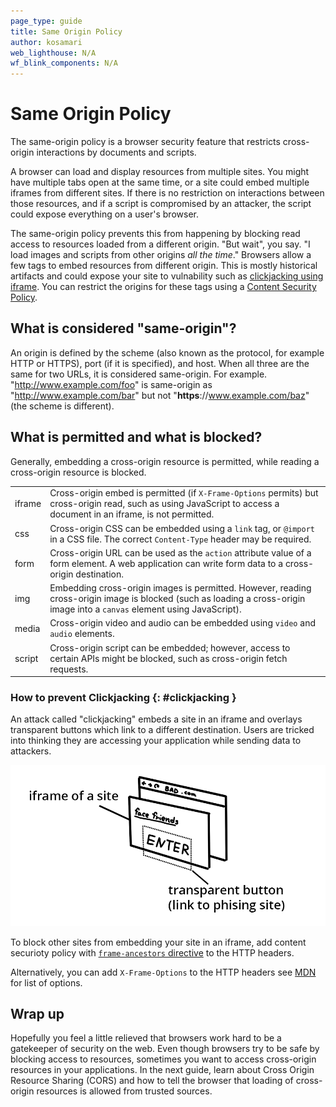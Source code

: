 ```yaml
---
page_type: guide
title: Same Origin Policy
author: kosamari
web_lighthouse: N/A
wf_blink_components: N/A
---
```


# Same Origin Policy

The same-origin policy is a browser security feature that restricts cross-origin
interactions by documents and scripts.

A browser can load and display resources from multiple sites. You might have
multiple tabs open at the same time, or a site could embed multiple iframes from
different sites. If there is no restriction on interactions between those
resources, and if a script is compromised by an attacker, the script could
expose everything on a user's browser.  

The same-origin policy prevents this from happening by blocking read access to
resources loaded from a different origin. "But wait", you say. "I load images
and scripts from other origins _all the time_." Browsers allow a few tags to embed resources from different origin. This is mostly historical artifacts and could expose your site to vulnability such as [clickjacking using iframe](#clickjacking). You can restrict the origins for these
tags using a [Content Security Policy](https://developers.google.com/web/fundamentals/security/csp/).

## What is considered "same-origin"?  
An origin is defined by the scheme (also known as the  protocol, for example
HTTP or HTTPS), port (if it is specified), and host. When all three are the same
for two URLs, it is considered same-origin. For example.
"http://www.example.com/foo" is same-origin as "http://www.example.com/bar" but
not "**https**://www.example.com/baz" (the scheme is different).

## What is permitted and what is blocked?

Generally, embedding a cross-origin resource is permitted, while reading a
cross-origin resource is blocked.

<table>
    <tbody>
    <tr>
        <td>iframe </td>
        <td>
            Cross-origin embed is permitted (if <code>X-Frame-Options</code> permits) but cross-origin read, such as using JavaScript to access a document in an iframe, is not permitted.
        </td>
    </tr>
    <tr>
        <td>css</td>
        <td>
            Cross-origin CSS can be embedded using a <code>link</code> tag, or <code>@import</code> in a CSS file. The correct <code>Content-Type</code> header may be required.
        </td>
    </tr>
    <tr>
        <td>form</td>
        <td>
            Cross-origin URL can be used as the <code>action</code> attribute value of a form element. A web application can write form data to a cross-origin destination.
        </td>
    </tr>
    <tr>
        <td>img</td>
        <td>
            Embedding cross-origin images is permitted. However, reading cross-origin image is blocked (such as loading a cross-origin image into a <code>canvas</code> element using JavaScript).
        </td>
    </tr>
    <tr>
        <td>media</td>
        <td>
            Cross-origin video and audio can be embedded using <code>video</code> and <code>audio</code> elements.
        </td>
    </tr>
    <tr>
        <td>script</td>
        <td>
            Cross-origin script can be embedded; however, access to certain APIs might be blocked, such as cross-origin fetch requests.
        </td>
    </tr>
    </tbody>
</table>

### How to prevent Clickjacking {: #clickjacking }

An attack called "clickjacking" embeds a site in an iframe and overlays transparent buttons which link to a different destination. Users are tricked into thinking they are accessing your application while sending data to attackers. 

![clickjacking](./clickjacking.png)

To block other sites from embedding your site in an iframe, add content securioty policy with [`frame-ancestors` directive](https://developer.mozilla.org/en-US/docs/Web/HTTP/Headers/Content-Security-Policy/frame-ancestors) to the HTTP headers.


Alternatively, you can add `X-Frame-Options` to the HTTP headers see [MDN](https://developer.mozilla.org/en-US/docs/Web/HTTP/Headers/X-Frame-Options) for list of options.


## Wrap up
Hopefully you feel a little relieved that browsers work hard to be a gatekeeper
of security on the web. Even though browsers try to be safe by blocking access
to resources, sometimes you want to access cross-origin resources in your
applications. In the next guide, learn about Cross Origin Resource Sharing
(CORS) and how to tell the browser that loading of cross-origin resources is
allowed from trusted sources.

